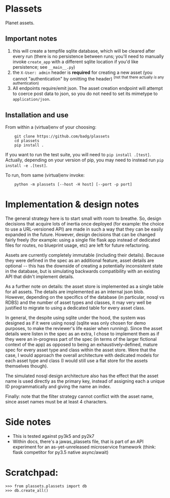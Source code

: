 # Plassets

Planet assets.

## Important notes

1. this will create a tempfile sqlite database, which will be cleared after every run (there is no persistence between runs; you'll need to manually invoke ```create_app``` with a different sqlite location if you'd like persistence; see ```__main__.py```)
2. the ```X-User: admin``` header is **required** for creating a new asset (you cannot "authentication" by omitting the header) <sup>(not that there actually *is* any authentication)</sup>
3. All endpoints require/emit json. The asset creation endpoint will attempt to coerce post data to json, so you do not need to set its mimetype to ```application/json```.

## Installation and use

From within a (virtual)env of your choosing:

```
    git clone https://github.com/badg/plassets
    cd plassets
    pip install .
```

If you want to run the test suite, you will need to ```pip install .[test]```.
Actually, depending on your version of pip, you may need to instead run
```pip install -e .[test]```.

To run, from same (virtual)env invoke:

```
    python -m plassets [--host -H host] [--port -p port]
```

# Implementation & design notes

The general strategy here is to start small with room to breathe. So, design
decisions that acquire lots of inertia once deployed (for example: the choice
to use a URL-versioned API) are made in such a way that they can be easily
expanded in the future. However, design decisions that can be changed fairly
freely (for example: using a single file flask app instead of dedicated files
for routes, no blueprint usage, etc) are left for future refactoring.

Assets are currently completely immutable (including their details). Because
they were defined in the spec as an additional feature, asset details are
optional -- this has the downside of creating a potentially inconsistent state
in the database, but is simulating backwards compatibility with an existing API
that didn't implement details.

As a further note on details: the asset store is implemented as a single table
for all assets. The details are implemented as an internal json blob. However,
depending on the specifics of the database (in particular, nosql vs RDBS) and
the number of asset types and classes, it may very well be justified to
migrate to using a dedicated table for every asset class.

In general, the despite using sqlite under the hood, the system was designed as
if it were using nosql (sqlite was only chosen for demo purposes, to make the
reviewer's life easier when running). Since the asset details were listen in
the spec as an extra, I chose to implement them as if they were an in-progress
part of the spec (in terms of the larger fictional context of the app) as
opposed to being an exhaustively-defined, mature spec for every asset type and
class within the asset store. Were that the case, I would approach the overall
architecture with dedicated models for each asset type and class (I would still
use a flat store for the assets themselves though).

The simulated nosql design architecture also has the effect that the asset name
is used directly as the primary key, instead of assigning each a unique ID
programmatically and giving the name an index.

Finally: note that the filter strategy cannot conflict with the asset name,
since asset names must be at least 4 characters.

# Side notes

+ This is tested against py3k5 and py2k7
+ Within docs, there's a jawas_plassets file, that is part of an API experiment for an as-yet-unreleased microservice framework (think: flask competitor for py3.5 native async/await)

# Scratchpad:

    >>> from plassets.plassets import db
    >>> db.create_all()
